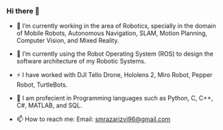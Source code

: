 ### Hi there 👋

<!--
**SMRazaRizvi96/SMRazaRizvi96** is a ✨ _special_ ✨ repository because its `README.md` (this file) appears on your GitHub profile.

Here are some ideas to get you started:

- 🔭 I’m currently working on ...
- 🌱 I’m currently learning ...
- 👯 I’m looking to collaborate on ...
- 🤔 I’m looking for help with ...
- 💬 Ask me about ...
- 📫 How to reach me: ...
- 😄 Pronouns: ...
- ⚡ Fun fact: ...
-->

- 🔭 I’m currently working in the area of Robotics, specially in the domain of Mobile Robots, Autonomous Navigation, SLAM, Motion Planning, Computer Vision, and Mixed Reality.
- 🌱 I’m currently using the Robot Operating System (ROS) to design the software architecture of my Robotic Systems.
- ⚡ I have worked with DJI Tello Drone, Hololens 2, Miro Robot, Pepper Robot, TurtleBots.
- 🐍 I am profecient in Programming languages such as Python, C, C++, C#, MATLAB, and SQL.

- 📫 How to reach me: Email: smrazarizvi96@gmail.com
